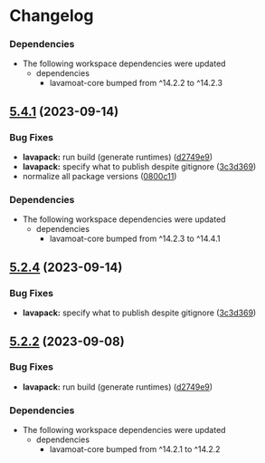 # Changelog

### Dependencies

* The following workspace dependencies were updated
  * dependencies
    * lavamoat-core bumped from ^14.2.2 to ^14.2.3

## [5.4.1](https://github.com/LavaMoat/LavaMoat/compare/lavapack-v5.4.0...lavapack-v5.4.1) (2023-09-14)


### Bug Fixes

* **lavapack:** run build (generate runtimes) ([d2749e9](https://github.com/LavaMoat/LavaMoat/commit/d2749e9d4c972ad99d02388c11f89af6284ce650))
* **lavapack:** specify what to publish despite gitignore ([3c3d369](https://github.com/LavaMoat/LavaMoat/commit/3c3d369cd7db7f9c372a4b4eb956b65e434d7ea2))
* normalize all package versions ([0800c11](https://github.com/LavaMoat/LavaMoat/commit/0800c113c3504af312d904c48eb9a6844b10d6b1))


### Dependencies

* The following workspace dependencies were updated
  * dependencies
    * lavamoat-core bumped from ^14.2.3 to ^14.4.1

## [5.2.4](https://github.com/LavaMoat/LavaMoat/compare/lavapack-v5.2.3...lavapack-v5.2.4) (2023-09-14)


### Bug Fixes

* **lavapack:** specify what to publish despite gitignore ([3c3d369](https://github.com/LavaMoat/LavaMoat/commit/3c3d369cd7db7f9c372a4b4eb956b65e434d7ea2))

## [5.2.2](https://github.com/LavaMoat/LavaMoat/compare/lavapack-v5.2.1...lavapack-v5.2.2) (2023-09-08)


### Bug Fixes

* **lavapack:** run build (generate runtimes) ([d2749e9](https://github.com/LavaMoat/LavaMoat/commit/d2749e9d4c972ad99d02388c11f89af6284ce650))


### Dependencies

* The following workspace dependencies were updated
  * dependencies
    * lavamoat-core bumped from ^14.2.1 to ^14.2.2
